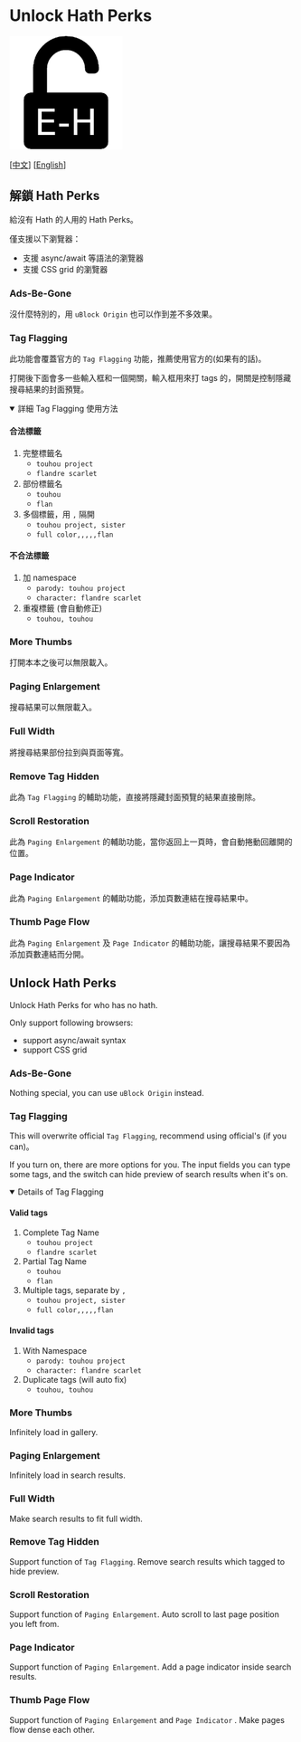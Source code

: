 # Unlock Hath Perks

<img src="UnlockHathPerks.png" width="200">

[[中文](#zh)] [[English](#en)]

## <a name="zh"> 解鎖 Hath Perks
給沒有 Hath 的人用的 Hath Perks。

僅支援以下瀏覽器：
- 支援 async/await 等語法的瀏覽器
- 支援 CSS grid 的瀏覽器

### Ads-Be-Gone
沒什麼特別的，用 `uBlock Origin` 也可以作到差不多效果。

### Tag Flagging
此功能會覆蓋官方的 `Tag Flagging` 功能，推薦使用官方的(如果有的話)。

打開後下面會多一些輸入框和一個開關，輸入框用來打 tags 的，開關是控制隱藏搜尋結果的封面預覽。
<details open>
  <summary>詳細 Tag Flagging 使用方法</summary>
  <h4>合法標籤</h4>
  <ol>
    <li>完整標籤名
        <ul>
            <li><code>touhou project</code></li>
            <li><code>flandre scarlet</code></li>
        </ul>
    </li>
    <li>部份標籤名
        <ul>
            <li><code>touhou</code></li>
            <li><code>flan</code></li>
        </ul>
    </li>
    <li>多個標籤，用 <code>,</code> 隔開
        <ul>
            <li><code>touhou project, sister</code></li>
            <li><code>full color,,,,,flan</code></li>
        </ul>
    </li>
  </ol>
  <h4>不合法標籤</h4>
  <ol>
    <li>加 namespace
        <ul>
            <li><code>parody: touhou project</code></li>
            <li><code>character: flandre scarlet</code></li>
        </ul>
    </li>
    <li>重複標籤 (會自動修正)
        <ul>
            <li><code>touhou, touhou</code></li>
        </ul>
    </li>
  </ol>
</details>

### More Thumbs
打開本本之後可以無限載入。

### Paging Enlargement
搜尋結果可以無限載入。

### Full Width
將搜尋結果部份拉到與頁面等寬。

### Remove Tag Hidden
此為 `Tag Flagging` 的輔助功能，直接將隱藏封面預覽的結果直接刪除。

### Scroll Restoration
此為 `Paging Enlargement` 的輔助功能，當你返回上一頁時，會自動捲動回離開的位置。

### Page Indicator
此為 `Paging Enlargement` 的輔助功能，添加頁數連結在搜尋結果中。

### Thumb Page Flow
此為 `Paging Enlargement` 及 `Page Indicator` 的輔助功能，讓搜尋結果不要因為添加頁數連結而分開。

## <a name="en"> Unlock Hath Perks
Unlock Hath Perks for who has no hath.

Only support following browsers:
- support async/await syntax
- support CSS grid

### Ads-Be-Gone
Nothing special, you can use `uBlock Origin` instead.

### Tag Flagging
This will overwrite official `Tag Flagging`, recommend using official's (if you can)。

If you turn on, there are more options for you. The input fields you can type some tags, and the switch can hide preview of search results when it's on.
<details open>
  <summary>Details of Tag Flagging</summary>
  <h4>Valid tags</h4>
  <ol>
    <li>Complete Tag Name
        <ul>
            <li><code>touhou project</code></li>
            <li><code>flandre scarlet</code></li>
        </ul>
    </li>
    <li>Partial Tag Name
        <ul>
            <li><code>touhou</code></li>
            <li><code>flan</code></li>
        </ul>
    </li>
    <li>Multiple tags, separate by <code>,</code>
        <ul>
            <li><code>touhou project, sister</code></li>
            <li><code>full color,,,,,flan</code></li>
        </ul>
    </li>
  </ol>
  <h4>Invalid tags</h4>
  <ol>
    <li>With Namespace
        <ul>
            <li><code>parody: touhou project</code></li>
            <li><code>character: flandre scarlet</code></li>
        </ul>
    </li>
    <li>Duplicate tags (will auto fix)
        <ul>
            <li><code>touhou, touhou</code></li>
        </ul>
    </li>
  </ol>
</details>

### More Thumbs
Infinitely load in gallery.

### Paging Enlargement
Infinitely load in search results.

### Full Width
Make search results to fit full width.

### Remove Tag Hidden
Support function of `Tag Flagging`. Remove search results which tagged to hide preview.

### Scroll Restoration
Support function of `Paging Enlargement`. Auto scroll to last page position you left from.

### Page Indicator
Support function of `Paging Enlargement`. Add a page indicator inside search results.

### Thumb Page Flow
Support function of `Paging Enlargement` and `Page Indicator` . Make pages flow dense each other.
